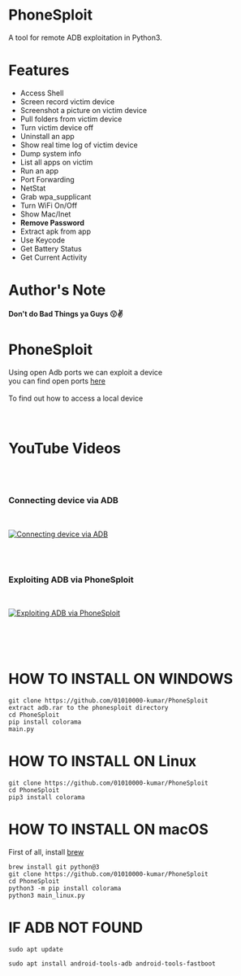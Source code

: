 # PhoneSploit
A tool for remote ADB exploitation in Python3.

# Features
* Access Shell
* Screen record victim device
* Screenshot a picture on victim device
* Pull folders from victim device
* Turn victim device off
* Uninstall an app
* Show real time log of victim device
* Dump system info
* List all apps on victim
* Run an app
* Port Forwarding
* NetStat
* Grab wpa_supplicant
* Turn WiFi On/Off
* Show Mac/Inet
* __Remove Password__
* Extract apk from app  
* Use Keycode   
* Get Battery Status
* Get Current Activity

# Author's Note

#### Don't do Bad Things ya Guys :kissing::v:


# PhoneSploit 


Using open Adb ports we can exploit a device
<br> you can find open ports [here](https://www.shodan.io/search?query=android+debug+bridge+product%3A”Android+Debug+Bridge”)
<br>
<br> To find out how to access a local device
<br>
<br>
<br>

# YouTube Videos

<br>
<br>

### Connecting device via ADB

<br>

[![Connecting device via ADB](https://img.youtube.com/vi/OlhCAX1qBQo/0.jpg)](http://www.youtube.com/watch?v=OlhCAX1qBQo)

<br>
<br>

### Exploiting ADB via PhoneSploit

<br>

[![Exploiting ADB via PhoneSploit](https://img.youtube.com/vi/ONHxcGMdkM0/0.jpg)](http://www.youtube.com/watch?v=ONHxcGMdkM0)

<br>
<br>
<br>

# HOW TO INSTALL ON WINDOWS
```
git clone https://github.com/01010000-kumar/PhoneSploit
extract adb.rar to the phonesploit directory 
cd PhoneSploit
pip install colorama
main.py
```

# HOW TO INSTALL ON Linux
```
git clone https://github.com/01010000-kumar/PhoneSploit
cd PhoneSploit
pip3 install colorama
```

# HOW TO INSTALL ON macOS
First of all, install [brew](https://brew.sh)
```
brew install git python@3
git clone https://github.com/01010000-kumar/PhoneSploit
cd PhoneSploit
python3 -m pip install colorama
python3 main_linux.py
```

# IF ADB NOT FOUND
```shell
sudo apt update

sudo apt install android-tools-adb android-tools-fastboot

```


